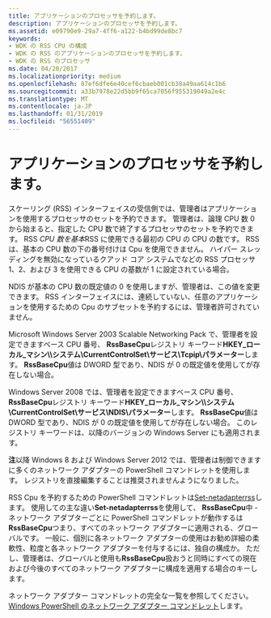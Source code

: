 ```yaml
---
title: アプリケーションのプロセッサを予約します。
description: アプリケーションのプロセッサを予約します。
ms.assetid: e09790e9-29a7-4ff6-a122-b4bd99de8bc7
keywords:
- WDK の RSS CPU の構成
- WDK の RSS のアプリケーションのプロセッサを予約します。
- WDK の RSS のプロセッサ
ms.date: 04/20/2017
ms.localizationpriority: medium
ms.openlocfilehash: 87ef6dfe6e40cef6cbaeb001cb38a49aa614c1b6
ms.sourcegitcommit: a33b7978e22d5bb9f65ca7056f955319049a2e4c
ms.translationtype: MT
ms.contentlocale: ja-JP
ms.lasthandoff: 01/31/2019
ms.locfileid: "56551409"
---
```

# <a name="reserving-processors-for-applications"></a>アプリケーションのプロセッサを予約します。





スケーリング (RSS) インターフェイスの受信側では、管理者はアプリケーションを使用するプロセッサのセットを予約できます。 管理者は、論理 CPU 数 0 から始まると、指定した CPU 数で終了するプロセッサのセットを予約できます。 RSS *CPU 数を基本*RSS に使用できる最初の CPU の CPU の数です。 RSS は、基本の CPU 数の下の番号付けは Cpu を使用できません。 ハイパー スレッディングを無効になっているクアッド コア システムでなどの RSS プロセッサ 1、2、および 3 を使用できる CPU の基数が 1 に設定されている場合。

NDIS が基本の CPU 数の既定値の 0 を使用しますが、管理者は、この値を変更できます。 RSS インターフェイスには、連続していない、任意のアプリケーションを使用するための Cpu のサブセットを予約するには、管理者許可されていません。

Microsoft Windows Server 2003 Scalable Networking Pack で、管理者を設定できますベース CPU 番号、 **RssBaseCpu**レジストリ キーワード**HKEY\_ローカル\_マシン\\\\システム\\CurrentControlSet\\サービス\\Tcpip\\パラメーター**します。 **RssBaseCpu**値は DWORD 型であり、NDIS が 0 の既定値を使用してが存在しない場合。

Windows Server 2008 では、管理者を設定できますベース CPU 番号、 **RssBaseCpu**レジストリ キーワード**HKEY\_ローカル\_マシン\\\\システム\\CurrentControlSet\\サービス\\NDIS\\パラメーター**します。 **RssBaseCpu**値は DWORD 型であり、NDIS が 0 の既定値を使用してが存在しない場合。 このレジストリ キーワードは、以降のバージョンの Windows Server にも適用されます。

**注**以降 Windows 8 および Windows Server 2012 では、管理者は制御できますに多くのネットワーク アダプターの PowerShell コマンドレットを使用します。 レジストリを直接編集することは推奨されませんようになりました。

RSS Cpu を予約するための PowerShell コマンドレットは[Set-netadapterrss](https://technet.microsoft.com/library/jj130863)します。 使用しての主な違い**Set-netadapterrss**を使用して、 **RssBaseCpu**中 - ネットワーク アダプターごとに PowerShell コマンドレットが動作するは**RssBaseCpu**つまり、すべてのネットワーク アダプターに適用される、グローバルです。 一般に、個別に各ネットワーク アダプターの使用はお勧め詳細の柔軟性、粒度と各ネットワーク アダプターを付与するには、独自の構成か。 ただし、管理者は、グローバルと使用も**RssBaseCpu**扱おうと同時にすべての現在および今後のすべてのネットワーク アダプターに構成を適用する場合のキーします。

ネットワーク アダプター コマンドレットの完全な一覧を参照してください。 [Windows PowerShell のネットワーク アダプター コマンドレット](https://technet.microsoft.com/library/jj134956)します。

 

 





